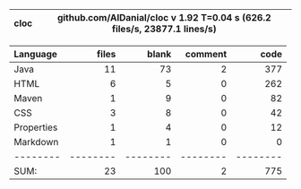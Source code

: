 

cloc|github.com/AlDanial/cloc v 1.92  T=0.04 s (626.2 files/s, 23877.1 lines/s)
--- | ---

Language|files|blank|comment|code
:-------|-------:|-------:|-------:|-------:
Java|11|73|2|377
HTML|6|5|0|262
Maven|1|9|0|82
CSS|3|8|0|42
Properties|1|4|0|12
Markdown|1|1|0|0
--------|--------|--------|--------|--------
SUM:|23|100|2|775
